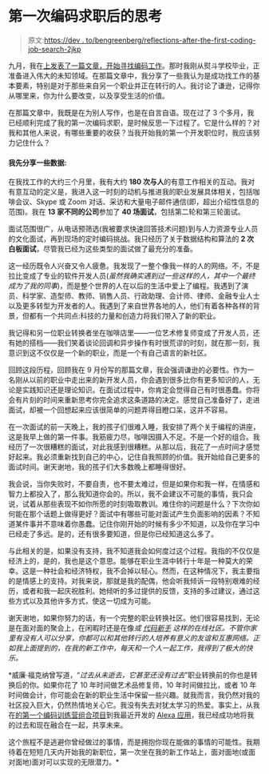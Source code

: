 # 第一次编码求职后的思考

> 原文:[https://dev . to/bengreenberg/reflections-after-the-first-coding-job-search-2jkp](https://dev.to/bengreenberg/reflections-after-the-first-coding-job-search-2jkp)

九月，我在[上发表了一篇文章，开始寻找编码工作](https://dev.to/benhayehudi/beginning-the-coding-job-search)。那时我刚从熨斗学校毕业，正准备进入伟大的未知领域。在那篇文章中，我分享了一些我认为是成功找工作的基本要素，特别是对于那些来自另一个职业并正在转行的人。我讨论了谦逊，记得你从哪里来，你为什么要改变，以及享受生活的价值。

在那篇文章中，我既是在为别人写作，也是在自言自语。现在过了 3 个多月，我已经顺利完成了我的第一次编码求职，是时候反思一下过程了。它是什么样的？对我和其他人来说，有哪些重要的收获？当我开始我的第一个开发职位时，我应该努力记住什么？

#### [](#let-me-share-some-data%C2%A0first)我先分享一些数据:

在我找工作的大约三个月里，我有大约 **180 次与人**的有意工作相关的互动。我对有意互动的定义是，我进入这一时刻的动机与推进我的职业发展具体相关，包括咖啡会议、Skype 或 Zoom 对话、采访和大量电子邮件通信(即，超出介绍性信息的范围)。我在 **13 家不同的公司**参加了 **40 场面试**，包括第二轮和第三轮面试。

面试范围很广，从电话预筛选(我被要求快速回答技术问题)到与人力资源专业人员的文化面试，再到现场的定时编码挑战。我只经历了关于数据结构和算法的 **2 次白板面试**，尽管我已经为这些类型的面试做了最充分的准备。

这一经历既令人兴奋又令人疲惫。我发现了一整个像我一样的人的网络。不，不是拉比变成了专业的软件开发人员(*虽然我确实遇到过一些这样的人，其中一个最终成为了我的同事*)，而是整个世界的人在以后的生活中爱上了编程。我遇到了演员、科学家、造型师、教师、销售人员、行政助理、会计师、律师、金融专业人士以及更多转型为开发者的人。我遇到了来自世界各地的人，他们有着各种各样的背景，但都有一个共同点:科技的力量和创造力将我们带入了新的职业。

我记得和另一位职业转换者坐在咖啡店里——一位艺术修复师变成了开发人员，还有她的搭档——我们笑着谈论回调和异步操作有时很荒谬的时刻，就在那一刻，我意识到这不仅仅是一个新的职业，而是一个有自己语言的新社区。

回顾这段历程，回顾我在 9 月份写的那篇文章，我会强调谦逊的必要性。作为一名刚从以前的职业中走出来的新开发人员，你会遇到很多比你有更多知识的人，无论是实践知识还是理论知识。在面试过程中，你肯定会觉得自己有时很愚蠢。你将会有片刻的时间来重新思考你完全追求这条道路的决定。感觉自己准备好了，走进面试，却被一个回想起来应该很简单的问题弄得目瞪口呆，这并不容易。

在一次面试的前一天晚上，我的孩子们很难入睡，我安排了两个关于编程的讲座，这是我早上做的第一件事。我筋疲力尽，咖啡因摄入不足。不是一个好的组合。我经历了一次很糟糕的面试，对此我感到很糟糕。从那以后，我花了一点时间才感觉好起来。我必须重新找到自己的中心，记住自我照顾的价值。我开始给自己更多的面试时间。谢天谢地，我的孩子们大多数晚上都睡得很好。

我会说，当你失败时，不要自责，也不要太难过，但是如果你和我一样，在情感和智力上都投入了，那么我知道你会的。所以，我不会建议不可能的事情，我只会说，试着从那些表现不如你所愿的时刻吸取教训。难住你的问题是什么？下次你如何能在那个话题上做得更好？面试中有哪些可能对面试产生负面影响的因素？不知道某件事并不意味着你愚蠢。记住你刚开始的时候有多少不知道，以及你在学习中已经走了多远。是的，还有很多要知道，但是你已经知道这么多了。

与此相关的是，如果没有支持，我不知道我会如何度过这个过程。我指的不仅仅是经济上的，是的，我也是这个意思。能够在职业生涯中转行十年是一种莫大的荣幸。这是一种社会和经济特权，我不会掉以轻心。然而，在这种情况下，我主要指的是情感上的支持。对我来说，那就是我的配偶，他会听我倾诉一段特别艰难的经历，或者和我一起庆祝胜利。她倾听的多过提供的反馈，支持的多过建议，通过这些方式以及其他许多方式，使这一切成为可能。

谢天谢地，如果你努力的话，有一个完整的职业转换社区。他们很容易找到，无论是在面对面的聚会上，在闲暇时还是在像[](https://dev.to/)*或 [*代码新手*](https://www.codenewbie.org/) 这样的在线社区。不管你家里有没有人可以分享，你都可以和其他转行的人培养有意义的友谊和互惠网络。正如我上面提到的，在我的新工作中，每天和一个人一起工作，我得到了极大的快乐。*

 *威廉·福克纳曾写道，“*过去从未逝去，它甚至还没有过去*”职业转换前的你也是转换后的你。如果你花了 10 年时间做艺术品修复师，10 年时间做拉比，或者 10 年时间做会计，你可能会在新的职业生活中保留一些兴趣。就我而言，我仍然对我的社区投入巨大，仍然热情地关心它。我没有失去对犹太学习的热爱。事实上，从我在[的第一个编码训练营组合项目](http://yomkef.fun/)到我最近开发的 [Alexa 应用](https://www.amazon.com/Ben-Greenberg-Torah-Facts/dp/B077ZDHCZL/)，我已经成功地将我的过去和现在融合在一起，共享未来。

这个旅程不是逃避你曾经做过的事情，而是拥抱你现在能做的事情的可能性。我期待着在短短几天内开始我的新职位，第一次坐在我的新工作站上，面对面地(或面对面地)面对可以实现的无限潜力。*